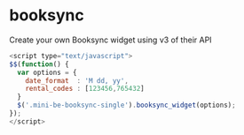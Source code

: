# booksync
Create your own Booksync widget using v3 of their API

```javascript
<script type="text/javascript">
$$(function() {
  var options = {
    date_format  : 'M dd, yy',
    rental_codes : [123456,765432]
  }
  $('.mini-be-booksync-single').booksync_widget(options);
});
</script>
```
